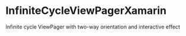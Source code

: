 # InfiniteCycleViewPagerXamarin
Infinite cycle ViewPager with two-way orientation and interactive effect
